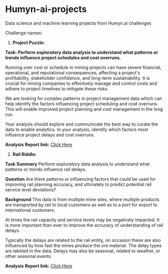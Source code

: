 # Humyn-ai-projects
Data science and machine learning projects from Humyn.ai challenges 

Challenge names:
1) **Project Puzzle:**

**Task: Perform exploratory data analysis to understand what patterns or trends influence project schedules and cost overruns.**

Running over cost or schedule in mining projects can have severe financial, operational, and reputational consequences, affecting a project's profitability, stakeholder confidence, and long-term sustainability. It is crucial for mining companies to effectively manage and control costs and adhere to project timelines to mitigate these risks.

We are looking for complex patterns in project management data which can help identify the factors influencing project scheduling and cost overruns. This will enable improved project planning and cost management in the long run.

Your analysis should explore and communicate the best way to curate the data to enable analytics. In your analysis, identify which factors most influence project delays and cost overruns.

**Analysis Report link:** [Click Here](https://github.com/avikumart/Humyn-ai-projects/blob/main/report/Avikumar_talaviya_report_project_puzzle.pdf)

2) **Rail Riddle:**

**Task Summary**
Perform exploratory data analysis to understand what patterns or trends influence rail delays.

**Question**
Are there patterns or influencing factors that could be used for improving rail planning accuracy, and ultimately to predict potential rail service level deviations?

**Background**
This data is from multiple mine sites, where multiple products are transported by rail to local customers as well as to a port for export to international customers.

At times the rail capacity and service levels may be negatively impacted. It is more important than ever to improve the accuracy of understanding of rail delays.

Typically the delays are related to the rail entity, on occasion these are also influenced by how fast the mines produce the ore material. The delay types are labeled in the data. Delays may also be seasonal, related to weather, or other seasonal events.

**Analysis Report link:** [Click Here](https://github.com/avikumart/Humyn-ai-projects/blob/main/report/Project_report_final_submission.pdf)

